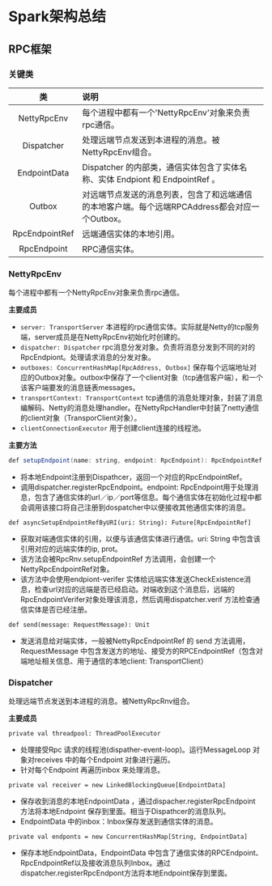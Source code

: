 # Spark架构总结
## RPC框架

### 关键类
|	类			|说明											|
|:--------------:|:----------------------------------------------|
| NettyRpcEnv 	| 每个进程中都有一个'NettyRpcEnv'对象来负责rpc通信。	|
| Dispatcher	| 处理远端节点发送到本进程的消息。被NettyRpcEnv组合。	|
| EndpointData | Dispatcher 的内部类，通信实体包含了实体名称、实体 Endpiont 和 EndpointRef 。|
| Outbox | 对远端节点发送的消息列表，包含了和远端通信的本地客户端。每个远端RPCAddress都会对应一个Outbox。|
| RpcEndpointRef | 远端通信实体的本地引用。|
| RpcEndpoint | RPC通信实体。|

### NettyRpcEnv
每个进程中都有一个NettyRpcEnv对象来负责rpc通信。

__主要成员__
* `server: TransportServer` 本进程的rpc通信实体。实际就是Netty的tcp服务端，server成员是在NettyRpcEnv初始化时创建的。
* `dispatcher: Dispatcher` rpc消息分发对象。负责将消息分发到不同的对的RpcEndpiont。处理请求消息的分发对象。
* `outboxes: ConcurrentHashMap[RpcAddress, Outbox]` 保存每个远端地址对应的Outbox对象。outbox中保存了一个client对象（tcp通信客户端），和一个该客户端要发的消息链表messages。
* `transportContext: TransportContext` tcp通信的消息处理对象，封装了消息编解码、Netty的消息处理handler。在NettyRpcHandler中封装了netty通信的client对象（TransporClient对象）。
* `clientConnectionExecutor` 用于创建client连接的线程池。

__主要方法__
```java
def setupEndpoint(name: string, endpoint: RpcEndpoint): RpcEndpointRef
```
* 将本地Endpoint注册到Dispathcer，返回一个对应的RpcEndpointRef。
* 调用dispatcher.registerRpcEndpoint。endpoint: RpcEndpoint用于处理消息，包含了通信实体的url／ip／port等信息。每个通信实体在初始化过程中都会调用该接口将自己注册到dospatcher中以便接收其他通信实体的消息。

```
def asyncSetupEndpointRefByURI(uri: String): Future[RpcEndpointRef]
```
* 获取对端通信实体的引用，以便与该通信实体进行通信。uri: String 中包含该引用对应的远端实体的ip, prot。
* 该方法会被RpcRnv.setupEndpointRef 方法调用，会创建一个NettyRpcEndpointRef对象。
* 该方法中会使用endpiont-verifer 实体给远端实体发送CheckExistence消息，检查url对应的远端是否已经启动。对端收到这个消息后，远端的RpcEndpointVerifer对象处理该消息，然后调用dispatcher.verif 方法检查通信实体是否已经注册。

```
def send(message: RequestMessage): Unit
```
* 发送消息给对端实体，一般被NettyRpcEndpointRef 的 send 方法调用，RequestMessage 中包含发送方的地址、接受方的RPCEndpointRef（包含对端地址相关信息、用于通信的本地client: TransportClient）

### Dispatcher
处理远端节点发送到本进程的消息。被NettyRpcRnv组合。

**主要成员**

```
private val threadpool: ThreadPoolExecutor
```
* 处理接受Rpc 请求的线程池(dispather-event-loop)。运行MessageLoop 对象对receives 中的每个Endpoint 对象进行遍历。
* 针对每个Endpoint 再遍历inbox 来处理消息。

```
private val receiver = new LinkedBlockingQueue[EndpointData]
```
* 保存收到消息的本地EndpointData ，通过dispacher.registerRpcEndpoint 方法将本地Endpoint 保存到里面。相当于Dispathcer的消息队列。
* EndpointData 中的inbox：Inbox保存发送到通信实体的消息。

```
private val endponts = new ConcurrentHashMap[String, EndpointData]
```
* 保存本地EndpointData，EndpointData 中包含了通信实体的RPCEndpoint、RpcEndpointRef以及接收消息队列Inbox。通过dispatcher.registerRpcEndpont方法将本地Endpoint保存到里面。
